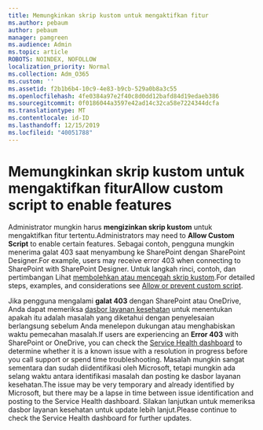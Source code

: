 ```yaml
---
title: Memungkinkan skrip kustom untuk mengaktifkan fitur
ms.author: pebaum
author: pebaum
manager: pamgreen
ms.audience: Admin
ms.topic: article
ROBOTS: NOINDEX, NOFOLLOW
localization_priority: Normal
ms.collection: Adm_O365
ms.custom: ''
ms.assetid: f2b1b6b4-10c9-4e83-b9cb-529a0b8a3c55
ms.openlocfilehash: 4fe0384a97e2f40c8d0dd12bafd84d19edaeb386
ms.sourcegitcommit: 0f0186044a3597e42ad14c32ca58e7224344dcfa
ms.translationtype: MT
ms.contentlocale: id-ID
ms.lasthandoff: 12/15/2019
ms.locfileid: "40051788"
---
```

# <a name="allow-custom-script-to-enable-features"></a><span data-ttu-id="514b0-102">Memungkinkan skrip kustom untuk mengaktifkan fitur</span><span class="sxs-lookup"><span data-stu-id="514b0-102">Allow custom script to enable features</span></span>

<span data-ttu-id="514b0-103">Administrator mungkin harus **mengizinkan skrip kustom** untuk mengaktifkan fitur tertentu.</span><span class="sxs-lookup"><span data-stu-id="514b0-103">Administrators may need to **Allow Custom Script** to enable certain features.</span></span> <span data-ttu-id="514b0-104">Sebagai contoh, pengguna mungkin menerima galat 403 saat menyambung ke SharePoint dengan SharePoint Designer.</span><span class="sxs-lookup"><span data-stu-id="514b0-104">For example, users may receive error 403 when connecting to SharePoint with SharePoint Designer.</span></span> <span data-ttu-id="514b0-105">Untuk langkah rinci, contoh, dan pertimbangan Lihat [membolehkan atau mencegah skrip kustom](https://docs.microsoft.com/sharepoint/allow-or-prevent-custom-script).</span><span class="sxs-lookup"><span data-stu-id="514b0-105">For detailed steps, examples, and considerations see [Allow or prevent custom script](https://docs.microsoft.com/sharepoint/allow-or-prevent-custom-script).</span></span>

<span data-ttu-id="514b0-106">Jika pengguna mengalami **galat 403** dengan SharePoint atau OneDrive, Anda dapat memeriksa [dasbor layanan kesehatan](https://admin.microsoft.com/AdminPortal/Home#/servicehealth) untuk menentukan apakah itu adalah masalah yang diketahui dengan penyelesaian berlangsung sebelum Anda menelepon dukungan atau menghabiskan waktu pemecahan masalah.</span><span class="sxs-lookup"><span data-stu-id="514b0-106">If users are experiencing an **Error 403** with SharePoint or OneDrive, you can check the [Service Health dashboard](https://admin.microsoft.com/AdminPortal/Home#/servicehealth) to determine whether it is a known issue with a resolution in progress before you call support or spend time troubleshooting.</span></span> <span data-ttu-id="514b0-107">Masalah mungkin sangat sementara dan sudah diidentifikasi oleh Microsoft, tetapi mungkin ada selang waktu antara identifikasi masalah dan posting ke dasbor layanan kesehatan.</span><span class="sxs-lookup"><span data-stu-id="514b0-107">The issue may be very temporary and already identified by Microsoft, but there may be a lapse in time between issue identification and posting to the Service Health dashboard.</span></span> <span data-ttu-id="514b0-108">Silakan lanjutkan untuk memeriksa dasbor layanan kesehatan untuk update lebih lanjut.</span><span class="sxs-lookup"><span data-stu-id="514b0-108">Please continue to check the Service Health dashboard for further updates.</span></span>

